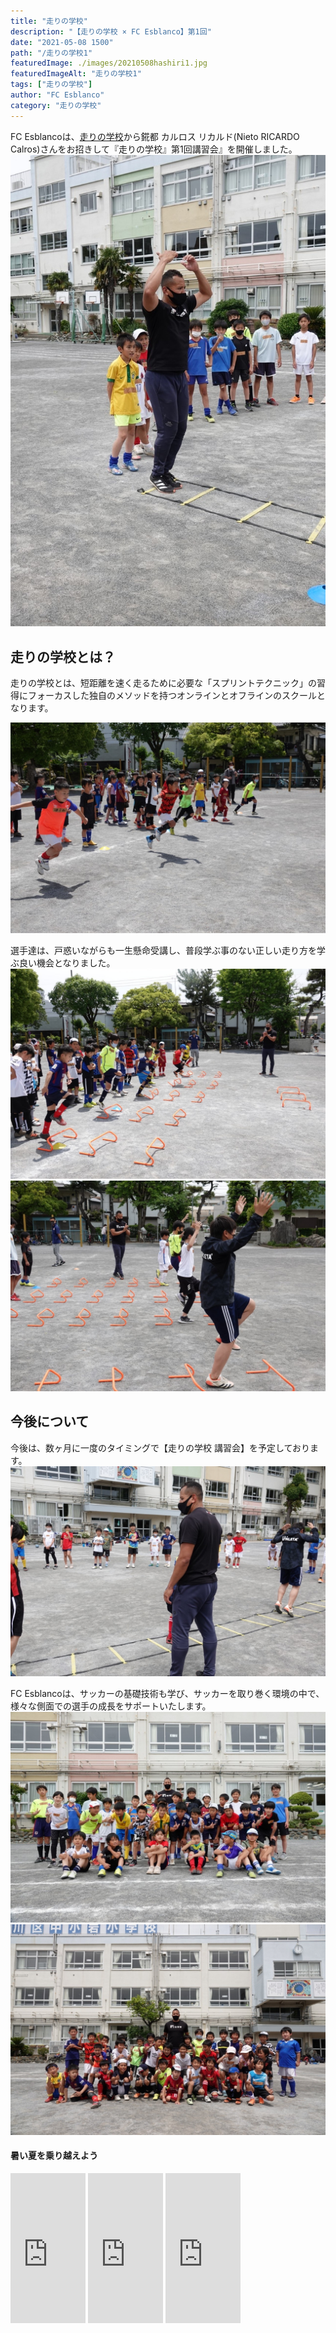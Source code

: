 ```yaml
---
title: "走りの学校"
description: "【走りの学校 × FC Esblanco】第1回"
date: "2021-05-08 1500"
path: "/走りの学校1"
featuredImage: ./images/20210508hashiri1.jpg
featuredImageAlt: "走りの学校1"
tags: ["走りの学校"]
author: "FC Esblanco"
category: "走りの学校"
---
```


<script type="text/javascript">
    amzn_assoc_ad_type = "link_enhancement_widget";
    amzn_assoc_tracking_id = "esb0c-22";
    amzn_assoc_linkid = "3e4f399f8658258588dec986eb2d7f3f";
    amzn_assoc_placement = "";
    amzn_assoc_marketplace = "amazon";
    amzn_assoc_region = "JP";
</script>
<script src="//ws-fe.amazon-adsystem.com/widgets/q?ServiceVersion=20070822&Operation=GetScript&ID=OneJS&WS=1&MarketPlace=JP"></script>


FC Esblancoは、[走りの学校](https://www.hashiri.school)から錵都 カルロス リカルド(Nieto RICARDO Calros)さんをお招きして『走りの学校』第1回講習会』を開催しました。
![走りの学校](./images/20210508hashiri3.jpg "走りの学校")

##  走りの学校とは？
走りの学校とは、短距離を速く走るために必要な「スプリントテクニック」の習得にフォーカスした独自のメソッドを持つオンラインとオフラインのスクールとなります。

![走りの学校](./images/20210508hashiri2.jpg "走りの学校")

選手達は、戸惑いながらも一生懸命受講し、普段学ぶ事のない正しい走り方を学ぶ良い機会となりました。
![走りの学校](./images/20210508hashiri8.jpg "走りの学校")
![走りの学校](./images/20210508hashiri7.jpg "走りの学校")

## 今後について
今後は、数ヶ月に一度のタイミングで【走りの学校 講習会】を予定しております。
![走りの学校](./images/20210508hashiri6.jpg "走りの学校")

FC Esblancoは、サッカーの基礎技術も学び、サッカーを取り巻く環境の中で、様々な側面での選手の成長をサポートいたします。
![走りの学校](./images/20210508hashiri4.jpg "走りの学校")
![走りの学校](./images/20210508hashiri5.jpg "走りの学校")


#### 暑い夏を乗り越えよう
<iframe style="width:120px;height:240px;" marginwidth="0" marginheight="0" scrolling="no" frameborder="0" src="https://rcm-fe.amazon-adsystem.com/e/cm?ref=tf_til&t=esb0c-22&m=amazon&o=9&p=8&l=as1&IS1=1&detail=1&asins=B0973DY9H6&linkId=62bb76d6778e9fcb8057a314066bf43d&bc1=ffffff&amp;lt1=_blank&fc1=333333&lc1=0066c0&bg1=ffffff&f=ifr">
    </iframe>
<iframe style="width:120px;height:240px;" marginwidth="0" marginheight="0" scrolling="no" frameborder="0" src="https://rcm-fe.amazon-adsystem.com/e/cm?ref=tf_til&t=esb0c-22&m=amazon&o=9&p=8&l=as1&IS1=1&detail=1&asins=B095CGMDRB&linkId=99ac6006db5111846fd42985d8c50e73&bc1=ffffff&amp;lt1=_blank&fc1=333333&lc1=0066c0&bg1=ffffff&f=ifr">
    </iframe>
<iframe style="width:120px;height:240px;" marginwidth="0" marginheight="0" scrolling="no" frameborder="0" src="https://rcm-fe.amazon-adsystem.com/e/cm?ref=tf_til&t=esb0c-22&m=amazon&o=9&p=8&l=as1&IS1=1&detail=1&asins=B0939KZKX4&linkId=786652c0557f81066c90eecc24c592d3&bc1=ffffff&amp;lt1=_blank&fc1=333333&lc1=0066c0&bg1=ffffff&f=ifr">
    </iframe>    